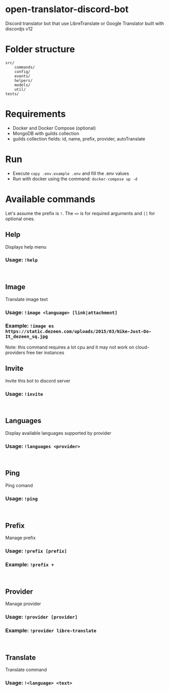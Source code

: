 # open-translator-discord-bot

Discord translator bot that use LibreTranslate or Google Translator built with discordjs v12


# Folder structure
```
src/
    commands/
    config/
    events/
    helpers/
    models/
    util/
tests/
```

# Requirements
- Docker and Docker Compose (optional)
- MongoDB with guilds collection
- guilds collection fields: id, name, prefix, provider, autoTranslate

# Run
- Execute `copy .env.example .env` and fill the .env values
- Run with docker using the command: `docker-compose up -d`

# Available commands

Let's assume the prefix is `!`. The `<>` is for required arguments and `[]` for optional ones.

## Help

Displays help menu

### Usage: `!help`
<br>

## Image

Translate image text

### Usage: `!image <language> [link|attachment]`

### Example: `!image es https://static.dezeen.com/uploads/2015/03/Nike-Just-Do-It_dezeen_sq.jpg`

Note: this command requires a lot cpu and it may not work on cloud-providers free tier instances
<br>

## Invite

Invite this bot to discord server

### Usage: `!invite`
<br>

## Languages

Display available languages supported by provider

### Usage: `!languages <provider>`
<br>

## Ping

Ping comand

### Usage: `!ping`
<br>

## Prefix

Manage prefix

### Usage: `!prefix [prefix]`

### Example: `!prefix +`
<br>

## Provider

Manage provider

### Usage: `!provider [provider]`

### Example: `!provider libre-translate`
<br>

## Translate

Translate command

### Usage: `!<language> <text>`
